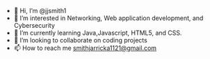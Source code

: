 - 👋 Hi, I’m @jjsmith1
- 👀 I’m interested in Networking, Web application development, and Cybersecurity
- 🌱 I’m currently learning Java,Javascript, HTML5, and CSS.
- 💞️ I’m looking to collaborate on coding projects 
- 📫 How to reach me smithjarricka1121@gmail.com

<!---
jjsmith1/jjsmith1 is a ✨ special ✨ repository because its `README.md` (this file) appears on your GitHub profile.
You can click the Preview link to take a look at your changes.
--->
